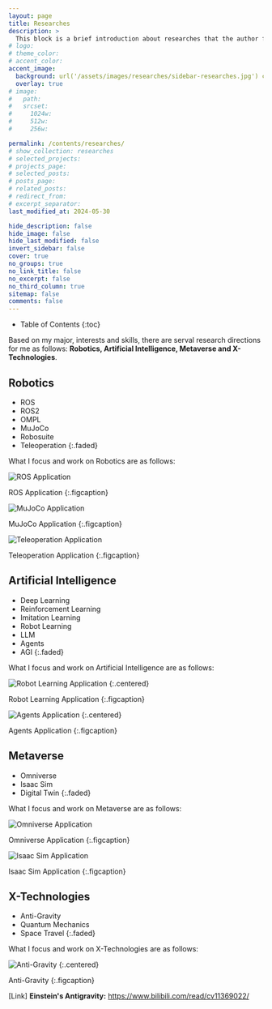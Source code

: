 ```yaml
---
layout: page
title: Researches
description: >
  This block is a brief introduction about researches that the author focuses on.
# logo:
# theme_color:
# accent_color:
accent_image:
  background: url('/assets/images/researches/sidebar-researches.jpg') center/cover
  overlay: true
# image:
#   path:
#   srcset:
#     1024w:
#     512w:
#     256w:

permalink: /contents/researches/
# show_collection: researches
# selected_projects:
# projects_page:
# selected_posts:
# posts_page:
# related_posts:
# redirect_from:
# excerpt_separator:
last_modified_at: 2024-05-30

hide_description: false
hide_image: false
hide_last_modified: false
invert_sidebar: false
cover: true
no_groups: true
no_link_title: false
no_excerpt: false
no_third_column: true
sitemap: false
comments: false
---
```


- Table of Contents
{:toc}

Based on my major, interests and skills, there are serval research directions for me as follows: **Robotics, Artificial Intelligence, Metaverse and X-Technologies**.

## Robotics
- ROS
- ROS2
- OMPL
- MuJoCo
- Robosuite
- Teleoperation
{:.faded}

What I focus and work on Robotics are as follows:

![ROS Application](/assets/images/researches/ros-application.png)

ROS Application
{:.figcaption}

![MuJoCo Application](/assets/images/researches/mujoco-application.png)

MuJoCo Application
{:.figcaption}

![Teleoperation Application](/assets/images/researches/teleoperation-application.png)

Teleoperation Application
{:.figcaption}

## Artificial Intelligence
- Deep Learning
- Reinforcement Learning
- Imitation Learning
- Robot Learning
- LLM
- Agents
- AGI
{:.faded}

What I focus and work on Artificial Intelligence are as follows:

![Robot Learning Application](/assets/images/researches/robot-learning-application.png)
{:.centered}

Robot Learning Application
{:.figcaption}

![Agents Application](/assets/images/researches/agents-application.png)
{:.centered}

Agents Application
{:.figcaption}

## Metaverse
- Omniverse
- Isaac Sim
- Digital Twin
{:.faded}

What I focus and work on Metaverse are as follows:

![Omniverse Application](/assets/images/researches/omniverse-application.png)

Omniverse Application
{:.figcaption}

![Isaac Sim Application](/assets/images/researches/isaac-sim-application.png)

Isaac Sim Application
{:.figcaption}

## X-Technologies
- Anti-Gravity
- Quantum Mechanics
- Space Travel
{:.faded}

What I focus and work on X-Technologies are as follows:

![Anti-Gravity](/assets/images/researches/anti-gravity.png)
{:.centered}

Anti-Gravity
{:.figcaption}

[Link] **Einstein's Antigravity:** <https://www.bilibili.com/read/cv11369022/>
